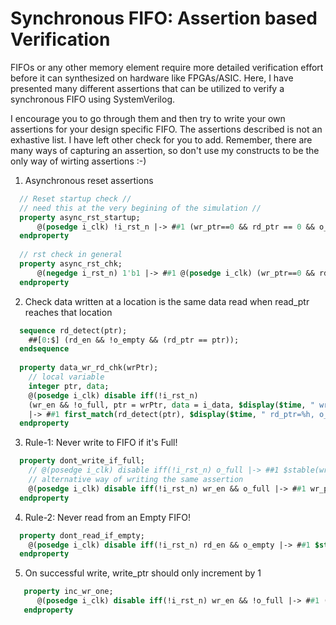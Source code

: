 # Synchronous FIFO: Assertion based Verification

FIFOs or any other memory element require more detailed verification effort before it can synthesized on hardware like FPGAs/ASIC.
Here, I have presented many different assertions that can be utilized to verify a synchronous FIFO using SystemVerilog.

I encourage you to go through them and then try to write your own assertions for your design specific FIFO. The assertions described
is not an exhastive list. I have left other check for you to add.
Remember, there are many ways of capturing an assertion, so don't use my constructs to be the only way of wirting assertions :-)

1) Asynchronous reset assertions

``` sv
  // Reset startup check //
  // need this at the very begining of the simulation //
  property async_rst_startup;
	  @(posedge i_clk) !i_rst_n |-> ##1 (wr_ptr==0 && rd_ptr == 0 && o_empty);
  endproperty
  
  // rst check in general
  property async_rst_chk;
	  @(negedge i_rst_n) 1'b1 |-> ##1 @(posedge i_clk) (wr_ptr==0 && rd_ptr == 0 && o_empty);
  endproperty
  ```

2) Check data written at a location is the same data read when read_ptr reaches that location
``` sv
  sequence rd_detect(ptr);
    ##[0:$] (rd_en && !o_empty && (rd_ptr == ptr));
  endsequence
  
  property data_wr_rd_chk(wrPtr);
    // local variable
    integer ptr, data;
    @(posedge i_clk) disable iff(!i_rst_n)
    (wr_en && !o_full, ptr = wrPtr, data = i_data, $display($time, " wr_ptr=%h, i_fifo=%h",wr_ptr, i_data))
    |-> ##1 first_match(rd_detect(ptr), $display($time, " rd_ptr=%h, o_fifo=%h",rd_ptr, o_data)) ##0  o_data == data;
  endproperty
```
3) Rule-1: Never write to FIFO if it's Full!
```sv
  property dont_write_if_full;
    // @(posedge i_clk) disable iff(!i_rst_n) o_full |-> ##1 $stable(wr_ptr);
    // alternative way of writing the same assertion
    @(posedge i_clk) disable iff(!i_rst_n) wr_en && o_full |-> ##1 wr_ptr == $past(wr_ptr);
  endproperty
```

4) Rule-2: Never read from an Empty FIFO!
```sv
  property dont_read_if_empty;
    @(posedge i_clk) disable iff(!i_rst_n) rd_en && o_empty |-> ##1 $stable(rd_ptr);
  endproperty
```

5) On successful write, write_ptr should only increment by 1
```sv
   property inc_wr_one;
      @(posedge i_clk) disable iff(!i_rst_n) wr_en && !o_full |-> ##1 (wr_ptr-1'b1 == $past(wr_ptr));
   endproperty
```
